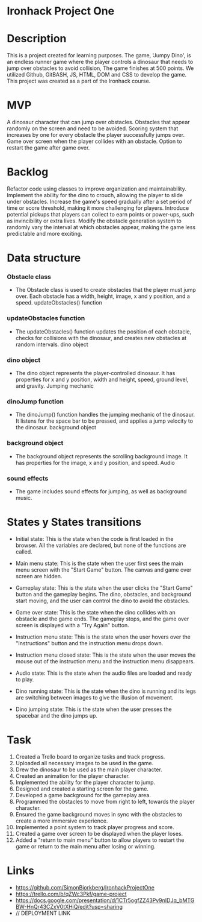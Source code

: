 # Ironhack Project One

# Description
This is a project created for learning purposes. The game, 'Jumpy Dino', is an endless runner game where the player controls a dinosaur that needs to jump over obstacles to avoid collision, The game finishes at 500 points. We utilized Github, GitBASH, JS, HTML, DOM and CSS to develop the game. This project was created as a part of the Ironhack course.

# MVP
A dinosaur character that can jump over obstacles.
Obstacles that appear randomly on the screen and need to be avoided.
Scoring system that increases by one for every obstacle the player successfully jumps over.
Game over screen when the player collides with an obstacle.
Option to restart the game after game over.

# Backlog
Refactor code using classes to improve organization and maintainability.
Implement the ability for the dino to crouch, allowing the player to slide under obstacles.
Increase the game's speed gradually after a set period of time or score threshold, making it more challenging for players.
Introduce potential pickups that players can collect to earn points or power-ups, such as invincibility or extra lives.
Modify the obstacle generation system to randomly vary the interval at which obstacles appear, making the game less predictable and more exciting.

# Data structure
### Obstacle class
* The Obstacle class is used to create obstacles that the player must jump over. Each obstacle has a width, height, image, x and y position, and a speed.
updateObstacles() function

### updateObstacles function
* The updateObstacles() function updates the position of each obstacle, checks for collisions with the dinosaur, and creates new obstacles at random intervals.
dino object

### dino object
* The dino object represents the player-controlled dinosaur. It has properties for x and y position, width and height, speed, ground level, and gravity.
Jumping mechanic

### dinoJump function
* The dinoJump() function handles the jumping mechanic of the dinosaur. It listens for the space bar to be pressed, and applies a jump velocity to the dinosaur.
background object

### background object
* The background object represents the scrolling background image. It has properties for the image, x and y position, and speed.
Audio

### sound effects
* The game includes sound effects for jumping, as well as background music.

# States y States transitions
* Initial state: 
This is the state when the code is first loaded in the browser. All the variables are declared, but none of the functions are called.

* Main menu state: 
This is the state when the user first sees the main menu screen with the "Start Game" button. The canvas and game over screen are hidden.

* Gameplay state: 
This is the state when the user clicks the "Start Game" button and the gameplay begins. The dino, obstacles, and background start moving, and the user can control the dino to avoid the obstacles.

* Game over state: 
This is the state when the dino collides with an obstacle and the game ends. The gameplay stops, and the game over screen is displayed with a "Try Again" button.

* Instruction menu state: 
This is the state when the user hovers over the "Instructions" button and the instruction menu drops down.

* Instruction menu closed state: 
This is the state when the user moves the mouse out of the instruction menu and the instruction menu disappears.

* Audio state: 
This is the state when the audio files are loaded and ready to play.

* Dino running state: 
This is the state when the dino is running and its legs are switching between images to give the illusion of movement.

* Dino jumping state: 
This is the state when the user presses the spacebar and the dino jumps up.

# Task
1. Created a Trello board to organize tasks and track progress.
2. Uploaded all necessary images to be used in the game.
3. Drew the dinosaur to be used as the main player character.
4. Created an animation for the player character.
5. Implemented the ability for the player character to jump.
6. Designed and created a starting screen for the game.
7. Developed a game background for the gameplay area.
8. Programmed the obstacles to move from right to left, towards the player character.
9. Ensured the game background moves in sync with the obstacles to create a more immersive experience.
10. Implemented a point system to track player progress and score.
11. Created a game over screen to be displayed when the player loses.
12. Added a "return to main menu" button to allow players to restart the game or return to the main menu after losing or winning.

# Links
* https://github.com/SimonBjorkberg/IronhackProjectOne
* https://trello.com/b/qZWc3Pkf/game-project
* https://docs.google.com/presentation/d/1CTr5ogfZZ43Pv9nIDJq_bMTGBW-HnQr43CZxV0tXHiQ/edit?usp=sharing
* // DEPLOYMENT LINK

